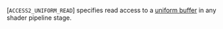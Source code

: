[`ACCESS2_UNIFORM_READ`] specifies read access to a
[uniform buffer](https://www.khronos.org/registry/vulkan/specs/1.3-extensions/html/vkspec.html#descriptorsets-uniformbuffer) in any shader pipeline
stage.